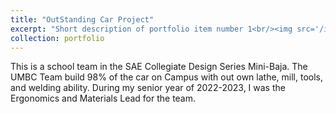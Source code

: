 ```yaml
---
title: "OutStanding Car Project"
excerpt: "Short description of portfolio item number 1<br/><img src='/images/baja_image.png'>"
collection: portfolio
---
```


This is a school team in the SAE Collegiate Design Series Mini-Baja.  The UMBC Team build 98% of the car on Campus with out own lathe, mill, tools, and welding ability.  During my senior year of 2022-2023, I was the Ergonomics and Materials Lead for the team.  
